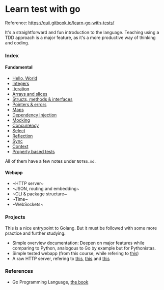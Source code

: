 # Learn test with go

Reference: https://quii.gitbook.io/learn-go-with-tests/

It's a straightforward and fun introduction to the language. Teaching using a TDD approach is a major feature, as it's a more productive way of thinking and coding.

### Index

#### Fundamental

- [Hello, World](fundamentals/ahello)
- [Integers](fundamentals/bigints)
- [Iteration](fundamentals/citerate)
- [Arrays and slices](fundamentals/dfamousarrays)
- [Structs, methods & interfaces](fundamentals/elstructs)
- [Pointers & errors](fundamentals/finepointers)
- [Maps](fundamentals/goodmaps)
- [Dependency Injection](fundamentals/hidependency-inversion)
- [Mocking](fundamentals/justmocking)
- [Concurrency](fundamentals/koncurrency)
- [Select](fundamentals/loselectores)
- [Reflection](fundamentals/myreflections)
- [Sync](fundamentals/nsync)
- [Context](fundamentals/ohcontexts)
- [Property based tests](fundamentals/propertybasedtests)

All of them have a few notes under `NOTES.md`.

#### Webapp

- ~HTTP server~
- ~JSON, routing and embedding~
- ~CLI & package structure~
- ~Time~
- ~WebSockets~

### Projects

This is a nice entrypoint to Golang. But it must be followed with some more practice and further studying.

- Simple overview documentation: Deepen on major features while comparing to Python, analogous to Go by example but for Pythonistas.
- Simple tested webapp (from this course, while refering to [this](https://semaphoreci.com/community/tutorials/building-go-web-applications-and-microservices-using-gin))
- A raw HTTP server, refering to [this](https://github.com/rby90/project-based-tutorials-in-c#computer-networking), [this](https://beej.us/guide/bgnet/html//index.html#slightly-advanced-techniques) and [this](https://eli.thegreenplace.net/2017/concurrent-servers-part-1-introduction/)

### References


- Go Programming Language, [the book](https://www.amazon.com.br/Programming-Language-Addison-Wesley-Professional-Computing-ebook/dp/B0184N7WWS)

